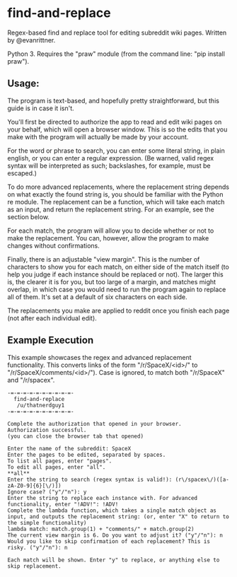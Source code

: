 # find-and-replace
 Regex-based find and replace tool for editing subreddit wiki pages. Written by @evanrittner.
 
Python 3. Requires the "praw" module (from the command line: "pip install praw").

## Usage:

The program is text-based, and hopefully pretty straightforward, but this guide is in case it isn't. 

You'll first be directed to authorize the app to read and edit wiki pages on your behalf, which will open a browser window. This is so the edits that you make with the program will actually be made by your account. 

For the word or phrase to search, you can enter some literal string, in plain english, or you can enter a regular expression. (Be warned, valid regex syntax will be interpreted as such; backslashes, for example, must be escaped.)

To do more advanced replacements, where the replacement string depends on what exactly the found string is, you should be familiar with the Python re module. The replacement can be a function, which will take each match as an input, and return the replacement string. For an example, see the section below.

For each match, the program will allow you to decide whether or not to make the replacement. You can, however, allow the program to make changes without confirmations.

Finally, there is an adjustable "view margin". This is the number of characters to show you for each match, on either side of the match itself (to help you judge if each instance should be replaced or not). The larger this is, the clearer it is for you, but too large of a margin, and matches might overlap, in which case you would need to run the program again to replace all of them. It's set at a default of six characters on each side.

The replacements you make are applied to reddit once you finish each page (not after each individual edit).


## Example Execution
This example showcases the regex and advanced replacement functionality. This converts links of the form "/r/SpaceX/\<id\>/" to "/r/SpaceX/comments/\<id\>/"). Case is ignored, to match both "/r/SpaceX" and "/r/spacex".

	-=-=-=-=-=-=-=-=-=-=-
	  find-and-replace
	   /u/thatnerdguy1
	-=-=-=-=-=-=-=-=-=-=-
	
	Complete the authorization that opened in your browser.
	Authorization successful.
	(you can close the browser tab that opened)
	
	Enter the name of the subreddit: SpaceX
	Enter the pages to be edited, separated by spaces.
	To list all pages, enter "pages".
	To edit all pages, enter "all".
	**all**
	Enter the string to search (regex syntax is valid!): (r\/spacex\/)([a-zA-Z0-9]{6}[\/)])
	Ignore case? ("y"/"n"): y
	Enter the string to replace each instance with. For advanced functionality, enter "!ADV!": !ADV!
	Complete the lambda function, which takes a single match object as input, and outputs the replacement string: (or, enter "X" to return to the simple functionality)
	lambda match: match.group(1) + "comments/" + match.group(2)
	The current view margin is 6. Do you want to adjust it? ("y"/"n"): n
	Would you like to skip confirmation of each replacement? This is risky. ("y"/"n"): n
	
	Each match will be shown. Enter "y" to replace, or anything else to skip replacement.
